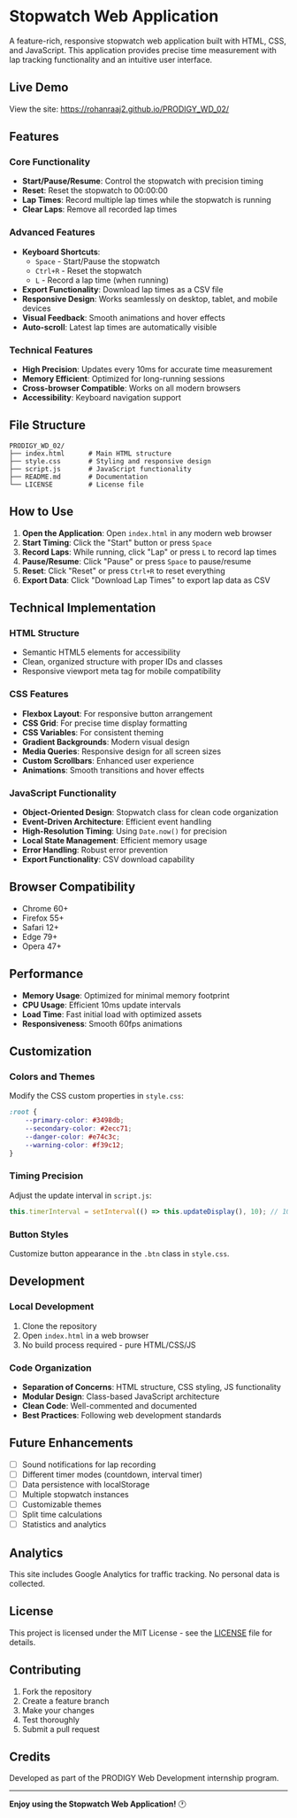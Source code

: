 # Stopwatch Web Application

A feature-rich, responsive stopwatch web application built with HTML, CSS, and JavaScript. This application provides precise time measurement with lap tracking functionality and an intuitive user interface.

## Live Demo

View the site: https://rohanraaj2.github.io/PRODIGY_WD_02/

## Features

### Core Functionality
- **Start/Pause/Resume**: Control the stopwatch with precision timing
- **Reset**: Reset the stopwatch to 00:00:00
- **Lap Times**: Record multiple lap times while the stopwatch is running
- **Clear Laps**: Remove all recorded lap times

### Advanced Features
- **Keyboard Shortcuts**: 
  - `Space` - Start/Pause the stopwatch
  - `Ctrl+R` - Reset the stopwatch
  - `L` - Record a lap time (when running)
- **Export Functionality**: Download lap times as a CSV file
- **Responsive Design**: Works seamlessly on desktop, tablet, and mobile devices
- **Visual Feedback**: Smooth animations and hover effects
- **Auto-scroll**: Latest lap times are automatically visible

### Technical Features
- **High Precision**: Updates every 10ms for accurate time measurement
- **Memory Efficient**: Optimized for long-running sessions
- **Cross-browser Compatible**: Works on all modern browsers
- **Accessibility**: Keyboard navigation support

## File Structure

```
PRODIGY_WD_02/
├── index.html      # Main HTML structure
├── style.css       # Styling and responsive design
├── script.js       # JavaScript functionality
├── README.md       # Documentation
└── LICENSE         # License file
```

## How to Use

1. **Open the Application**: Open `index.html` in any modern web browser
2. **Start Timing**: Click the "Start" button or press `Space`
3. **Record Laps**: While running, click "Lap" or press `L` to record lap times
4. **Pause/Resume**: Click "Pause" or press `Space` to pause/resume
5. **Reset**: Click "Reset" or press `Ctrl+R` to reset everything
6. **Export Data**: Click "Download Lap Times" to export lap data as CSV

## Technical Implementation

### HTML Structure
- Semantic HTML5 elements for accessibility
- Clean, organized structure with proper IDs and classes
- Responsive viewport meta tag for mobile compatibility

### CSS Features
- **Flexbox Layout**: For responsive button arrangement
- **CSS Grid**: For precise time display formatting
- **CSS Variables**: For consistent theming
- **Gradient Backgrounds**: Modern visual design
- **Media Queries**: Responsive design for all screen sizes
- **Custom Scrollbars**: Enhanced user experience
- **Animations**: Smooth transitions and hover effects

### JavaScript Functionality
- **Object-Oriented Design**: Stopwatch class for clean code organization
- **Event-Driven Architecture**: Efficient event handling
- **High-Resolution Timing**: Using `Date.now()` for precision
- **Local State Management**: Efficient memory usage
- **Error Handling**: Robust error prevention
- **Export Functionality**: CSV download capability

## Browser Compatibility

- Chrome 60+
- Firefox 55+
- Safari 12+
- Edge 79+
- Opera 47+

## Performance

- **Memory Usage**: Optimized for minimal memory footprint
- **CPU Usage**: Efficient 10ms update intervals
- **Load Time**: Fast initial load with optimized assets
- **Responsiveness**: Smooth 60fps animations

## Customization

### Colors and Themes
Modify the CSS custom properties in `style.css`:
```css
:root {
    --primary-color: #3498db;
    --secondary-color: #2ecc71;
    --danger-color: #e74c3c;
    --warning-color: #f39c12;
}
```

### Timing Precision
Adjust the update interval in `script.js`:
```javascript
this.timerInterval = setInterval(() => this.updateDisplay(), 10); // 10ms = 0.01s precision
```

### Button Styles
Customize button appearance in the `.btn` class in `style.css`.

## Development

### Local Development
1. Clone the repository
2. Open `index.html` in a web browser
3. No build process required - pure HTML/CSS/JS

### Code Organization
- **Separation of Concerns**: HTML structure, CSS styling, JS functionality
- **Modular Design**: Class-based JavaScript architecture
- **Clean Code**: Well-commented and documented
- **Best Practices**: Following web development standards

## Future Enhancements

- [ ] Sound notifications for lap recording
- [ ] Different timer modes (countdown, interval timer)
- [ ] Data persistence with localStorage
- [ ] Multiple stopwatch instances
- [ ] Customizable themes
- [ ] Split time calculations
- [ ] Statistics and analytics

## Analytics

This site includes Google Analytics for traffic tracking. No personal data is collected.

## License

This project is licensed under the MIT License - see the [LICENSE](LICENSE) file for details.

## Contributing

1. Fork the repository
2. Create a feature branch
3. Make your changes
4. Test thoroughly
5. Submit a pull request

## Credits

Developed as part of the PRODIGY Web Development internship program.

---

**Enjoy using the Stopwatch Web Application!** 🕐
